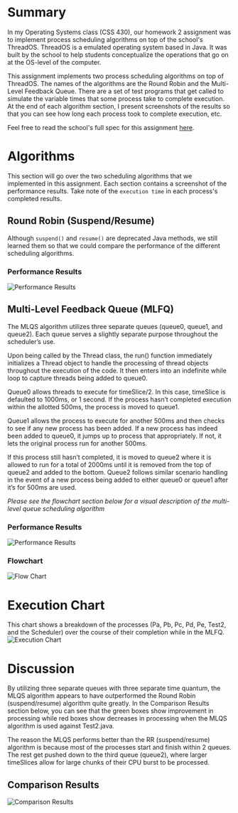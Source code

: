# Summary
In my Operating Systems class (CSS 430), our homework 2 assignment was to implement process scheduling algorithms on top of the school's ThreadOS. ThreadOS is a emulated operating system based in Java. It was built by the school to help students conceptualize the operations that go on at the OS-level of the computer.

This assignment implements two process scheduling algorithms on top of ThreadOS. The names of the algorithms are the Round Robin and the Multi-Level Feedback Queue. There are a set of test programs that get called to simulate the variable times that some process take to complete execution. At the end of each algorithm section, I present screenshots of the results so that you can see how long each process took to complete execution, etc.

Feel free to read the school's full spec for this assignment [here](http://courses.washington.edu/css430/prog/prog2.html).

# Algorithms
This section will go over the two scheduling algorithms that we implemented in this assignment. Each section contains a screenshot of the performance results. Take note of the `execution time` in each process's completed results.

## Round Robin (Suspend/Resume)
Although `suspend()` and `resume()` are deprecated Java methods, we still learned them so that we could compare the performance of the different scheduling algorithms.

### Performance Results
![Performance Results](https://raw.githubusercontent.com/brunnerjosh/process-scheduling-algorithms/master/images/round-robin-output.png)

## Multi-Level Feedback Queue (MLFQ)
The MLQS algorithm utilizes three separate queues (queue0, queue1, and queue2). Each queue serves a slightly separate purpose throughout the scheduler’s use.

Upon being called by the Thread class, the run() function immediately initializes a Thread object to handle the processing of thread objects throughout the execution of the code. It then enters into an indefinite while loop to capture threads being added to queue0.

Queue0 allows threads to execute for timeSlice/2. In this case, timeSlice is defaulted to 1000ms, or 1 second. If the process hasn’t completed execution within the allotted 500ms, the process is moved to queue1.

Queue1 allows the process to execute for another 500ms and then checks to see if any new process has been added. If a new process has indeed been added to queue0, it jumps up to process that appropriately. If not, it lets the original process run for another 500ms.

If this process still hasn’t completed, it is moved to queue2 where it is allowed to run for a total of 2000ms until it is removed from the top of queue2 and added to the bottom. Queue2 follows similar scenario handling in the event of a new process being added to either queue0 or queue1 after it’s for 500ms are used.

*Please see the flowchart section below for a visual description of the multi-level queue scheduling algorithm*

### Performance Results
![Performance Results](https://raw.githubusercontent.com/brunnerjosh/process-scheduling-algorithms/master/images/mlfq-output.png)

### Flowchart
![Flow Chart](https://raw.githubusercontent.com/brunnerjosh/process-scheduling-algorithms/master/images/mlqs-flowchart.jpg)

# Execution Chart
This chart shows a breakdown of the processes (Pa, Pb, Pc, Pd, Pe, Test2, and the Scheduler) over the course of their completion while in the MLFQ.
![Execution Chart](https://raw.githubusercontent.com/brunnerjosh/process-scheduling-algorithms/master/images/mlfq-algorithm-process.png)

# Discussion
By utilizing three separate queues with three separate time quantum, the MLQS algorithm appears to have outperformed the Round Robin (suspend/resume) algorithm quite greatly. In the Comparison Results section below, you can see that the green boxes show improvement in processing while red boxes show decreases in processing when the MLQS algorithm is used against Test2.java.

The reason the MLQS performs better than the RR (suspend/resume) algorithm is because most of the processes start and finish within 2 queues. The rest get pushed down to the third queue (queue2), where larger timeSlices allow for large chunks of their CPU burst to be processed.

## Comparison Results
![Comparison Results](https://raw.githubusercontent.com/brunnerjosh/process-scheduling-algorithms/master/images/comparison-chart.png)
